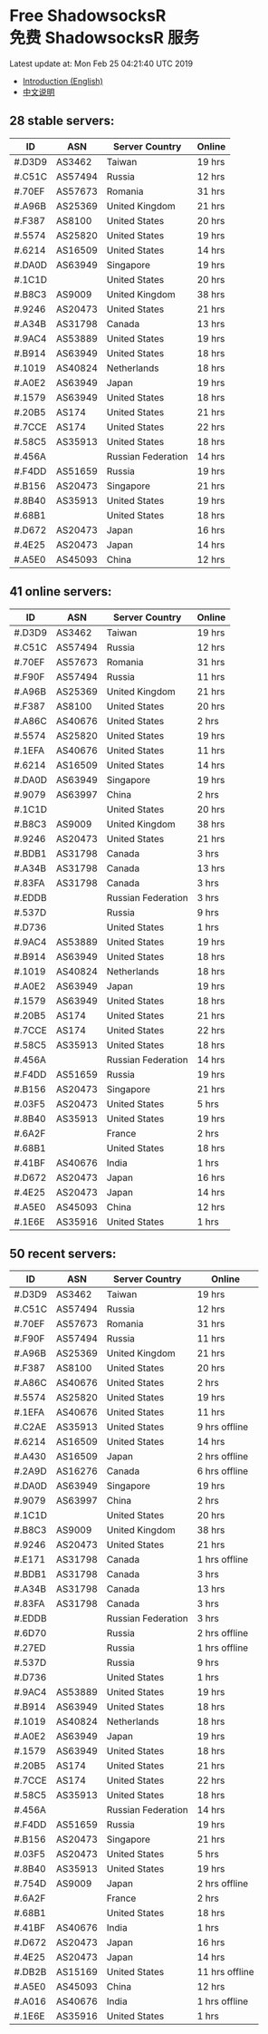 # Free ShadowsocksR<br>免费 ShadowsocksR 服务

Latest update at: Mon Feb 25 04:21:40 UTC 2019

- [Introduction (English)](https://vision-network.readthedocs.io/en/latest/autossr/autossr.html)
- [中文说明](https://vision-network.readthedocs.io/zh_CN/latest/autossr/autossr.html)


## 28 stable servers:

| ID | ASN | Server Country | Online |
| ------ | ------ | ------ | ------ |
| #.D3D9 | AS3462 | Taiwan | 19 hrs |
| #.C51C | AS57494 | Russia | 12 hrs |
| #.70EF | AS57673 | Romania | 31 hrs |
| #.A96B | AS25369 | United Kingdom | 21 hrs |
| #.F387 | AS8100 | United States | 20 hrs |
| #.5574 | AS25820 | United States | 19 hrs |
| #.6214 | AS16509 | United States | 14 hrs |
| #.DA0D | AS63949 | Singapore | 19 hrs |
| #.1C1D |  | United States | 20 hrs |
| #.B8C3 | AS9009 | United Kingdom | 38 hrs |
| #.9246 | AS20473 | United States | 21 hrs |
| #.A34B | AS31798 | Canada | 13 hrs |
| #.9AC4 | AS53889 | United States | 19 hrs |
| #.B914 | AS63949 | United States | 18 hrs |
| #.1019 | AS40824 | Netherlands | 18 hrs |
| #.A0E2 | AS63949 | Japan | 19 hrs |
| #.1579 | AS63949 | United States | 18 hrs |
| #.20B5 | AS174 | United States | 21 hrs |
| #.7CCE | AS174 | United States | 22 hrs |
| #.58C5 | AS35913 | United States | 18 hrs |
| #.456A |  | Russian Federation | 14 hrs |
| #.F4DD | AS51659 | Russia | 19 hrs |
| #.B156 | AS20473 | Singapore | 21 hrs |
| #.8B40 | AS35913 | United States | 19 hrs |
| #.68B1 |  | United States | 18 hrs |
| #.D672 | AS20473 | Japan | 16 hrs |
| #.4E25 | AS20473 | Japan | 14 hrs |
| #.A5E0 | AS45093 | China | 12 hrs |

## 41 online servers:

| ID | ASN | Server Country | Online |
| ------ | ------ | ------ | ------ |
| #.D3D9 | AS3462 | Taiwan | 19 hrs |
| #.C51C | AS57494 | Russia | 12 hrs |
| #.70EF | AS57673 | Romania | 31 hrs |
| #.F90F | AS57494 | Russia | 11 hrs |
| #.A96B | AS25369 | United Kingdom | 21 hrs |
| #.F387 | AS8100 | United States | 20 hrs |
| #.A86C | AS40676 | United States | 2 hrs |
| #.5574 | AS25820 | United States | 19 hrs |
| #.1EFA | AS40676 | United States | 11 hrs |
| #.6214 | AS16509 | United States | 14 hrs |
| #.DA0D | AS63949 | Singapore | 19 hrs |
| #.9079 | AS63997 | China | 2 hrs |
| #.1C1D |  | United States | 20 hrs |
| #.B8C3 | AS9009 | United Kingdom | 38 hrs |
| #.9246 | AS20473 | United States | 21 hrs |
| #.BDB1 | AS31798 | Canada | 3 hrs |
| #.A34B | AS31798 | Canada | 13 hrs |
| #.83FA | AS31798 | Canada | 3 hrs |
| #.EDDB |  | Russian Federation | 3 hrs |
| #.537D |  | Russia | 9 hrs |
| #.D736 |  | United States | 1 hrs |
| #.9AC4 | AS53889 | United States | 19 hrs |
| #.B914 | AS63949 | United States | 18 hrs |
| #.1019 | AS40824 | Netherlands | 18 hrs |
| #.A0E2 | AS63949 | Japan | 19 hrs |
| #.1579 | AS63949 | United States | 18 hrs |
| #.20B5 | AS174 | United States | 21 hrs |
| #.7CCE | AS174 | United States | 22 hrs |
| #.58C5 | AS35913 | United States | 18 hrs |
| #.456A |  | Russian Federation | 14 hrs |
| #.F4DD | AS51659 | Russia | 19 hrs |
| #.B156 | AS20473 | Singapore | 21 hrs |
| #.03F5 | AS20473 | United States | 5 hrs |
| #.8B40 | AS35913 | United States | 19 hrs |
| #.6A2F |  | France | 2 hrs |
| #.68B1 |  | United States | 18 hrs |
| #.41BF | AS40676 | India | 1 hrs |
| #.D672 | AS20473 | Japan | 16 hrs |
| #.4E25 | AS20473 | Japan | 14 hrs |
| #.A5E0 | AS45093 | China | 12 hrs |
| #.1E6E | AS35916 | United States | 1 hrs |

## 50 recent servers:

| ID | ASN | Server Country | Online |
| ------ | ------ | ------ | ------ |
| #.D3D9 | AS3462 | Taiwan | 19 hrs |
| #.C51C | AS57494 | Russia | 12 hrs |
| #.70EF | AS57673 | Romania | 31 hrs |
| #.F90F | AS57494 | Russia | 11 hrs |
| #.A96B | AS25369 | United Kingdom | 21 hrs |
| #.F387 | AS8100 | United States | 20 hrs |
| #.A86C | AS40676 | United States | 2 hrs |
| #.5574 | AS25820 | United States | 19 hrs |
| #.1EFA | AS40676 | United States | 11 hrs |
| #.C2AE | AS35913 | United States | 9 hrs offline |
| #.6214 | AS16509 | United States | 14 hrs |
| #.A430 | AS16509 | Japan | 2 hrs offline |
| #.2A9D | AS16276 | Canada | 6 hrs offline |
| #.DA0D | AS63949 | Singapore | 19 hrs |
| #.9079 | AS63997 | China | 2 hrs |
| #.1C1D |  | United States | 20 hrs |
| #.B8C3 | AS9009 | United Kingdom | 38 hrs |
| #.9246 | AS20473 | United States | 21 hrs |
| #.E171 | AS31798 | Canada | 1 hrs offline |
| #.BDB1 | AS31798 | Canada | 3 hrs |
| #.A34B | AS31798 | Canada | 13 hrs |
| #.83FA | AS31798 | Canada | 3 hrs |
| #.EDDB |  | Russian Federation | 3 hrs |
| #.6D70 |  | Russia | 2 hrs offline |
| #.27ED |  | Russia | 1 hrs offline |
| #.537D |  | Russia | 9 hrs |
| #.D736 |  | United States | 1 hrs |
| #.9AC4 | AS53889 | United States | 19 hrs |
| #.B914 | AS63949 | United States | 18 hrs |
| #.1019 | AS40824 | Netherlands | 18 hrs |
| #.A0E2 | AS63949 | Japan | 19 hrs |
| #.1579 | AS63949 | United States | 18 hrs |
| #.20B5 | AS174 | United States | 21 hrs |
| #.7CCE | AS174 | United States | 22 hrs |
| #.58C5 | AS35913 | United States | 18 hrs |
| #.456A |  | Russian Federation | 14 hrs |
| #.F4DD | AS51659 | Russia | 19 hrs |
| #.B156 | AS20473 | Singapore | 21 hrs |
| #.03F5 | AS20473 | United States | 5 hrs |
| #.8B40 | AS35913 | United States | 19 hrs |
| #.754D | AS9009 | Japan | 2 hrs offline |
| #.6A2F |  | France | 2 hrs |
| #.68B1 |  | United States | 18 hrs |
| #.41BF | AS40676 | India | 1 hrs |
| #.D672 | AS20473 | Japan | 16 hrs |
| #.4E25 | AS20473 | Japan | 14 hrs |
| #.DB2B | AS15169 | United States | 11 hrs offline |
| #.A5E0 | AS45093 | China | 12 hrs |
| #.A016 | AS40676 | India | 1 hrs offline |
| #.1E6E | AS35916 | United States | 1 hrs |


